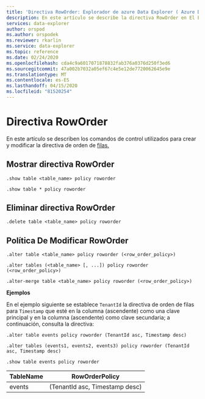 ```yaml
---
title: 'Directiva RowOrder: Explorador de azure Data Explorer ( Azure Data Explorer) Microsoft Docs'
description: En este artículo se describe la directiva RowOrder en El Explorador de datos de Azure.
services: data-explorer
author: orspod
ms.author: orspodek
ms.reviewer: rkarlin
ms.service: data-explorer
ms.topic: reference
ms.date: 02/24/2020
ms.openlocfilehash: cda4c9a6017071878832fab376a0376d250f3ed6
ms.sourcegitcommit: 47a002b7032a05ef67c4e5e12de7720062645e9e
ms.translationtype: MT
ms.contentlocale: es-ES
ms.lasthandoff: 04/15/2020
ms.locfileid: "81520254"
---
```

# <a name="roworder-policy"></a>Directiva RowOrder

En este artículo se describen los comandos de control utilizados para crear y modificar la directiva de orden de [filas.](../management/roworderpolicy.md)

## <a name="show-roworder-policy"></a>Mostrar directiva RowOrder

```kusto
.show table <table_name> policy roworder

.show table * policy roworder
```

## <a name="delete-roworder-policy"></a>Eliminar directiva RowOrder

```kusto
.delete table <table_name> policy roworder
```

## <a name="alter-roworder-policy"></a>Política De Modificar RowOrder

```kusto
.alter table <table_name> policy roworder (<row_order_policy>)

.alter tables (<table_name> [, ...]) policy roworder (<row_order_policy>)

.alter-merge table <table_name> policy roworder (<row_order_policy>)
```

**Ejemplos**

En el ejemplo siguiente se establece `TenantId` la directiva de orden de filas para `Timestamp` que esté en la columna (ascendente) como una clave principal y en la columna (ascendente) como clave secundaria; a continuación, consulta la directiva:

```kusto
.alter table events policy roworder (TenantId asc, Timestamp desc)

.alter tables (events1, events2, events3) policy roworder (TenantId asc, Timestamp desc)

.show table events policy roworder 
```

|TableName|RowOrderPolicy| 
|---|---|
|events|(TenantId asc, Timestamp desc)| 